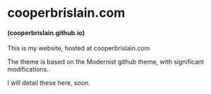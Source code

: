 # cooperbrislain.com
#### (cooperbrislain.github.io)
This is my website, hosted at cooperbrislain.com

The theme is based on the Modernist github theme, with significant modifications.

I will detail these here, soon. 
